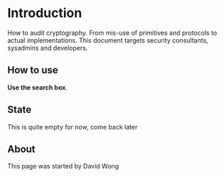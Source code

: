 # Introduction

How to audit cryptography. From mis-use of primitives and protocols to actual implementations.
This document targets security consultants, sysadmins and developers.

## How to use

**Use the search box**.

## State

This is quite empty for now, come back later

## About

This page was started by David Wong 




